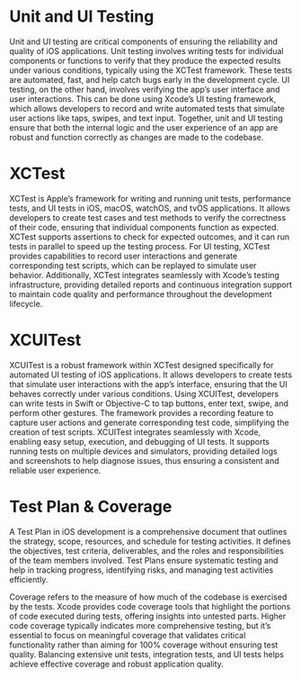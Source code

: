 # Unit and UI Testing

Unit and UI testing are critical components of ensuring the reliability and quality of iOS applications. Unit testing involves writing tests for individual components or functions to verify that they produce the expected results under various conditions, typically using the XCTest framework. These tests are automated, fast, and help catch bugs early in the development cycle. UI testing, on the other hand, involves verifying the app’s user interface and user interactions. This can be done using Xcode’s UI testing framework, which allows developers to record and write automated tests that simulate user actions like taps, swipes, and text input. Together, unit and UI testing ensure that both the internal logic and the user experience of an app are robust and function correctly as changes are made to the codebase.

# XCTest

XCTest is Apple’s framework for writing and running unit tests, performance tests, and UI tests in iOS, macOS, watchOS, and tvOS applications. It allows developers to create test cases and test methods to verify the correctness of their code, ensuring that individual components function as expected. XCTest supports assertions to check for expected outcomes, and it can run tests in parallel to speed up the testing process. For UI testing, XCTest provides capabilities to record user interactions and generate corresponding test scripts, which can be replayed to simulate user behavior. Additionally, XCTest integrates seamlessly with Xcode’s testing infrastructure, providing detailed reports and continuous integration support to maintain code quality and performance throughout the development lifecycle.

# XCUITest

XCUITest is a robust framework within XCTest designed specifically for automated UI testing of iOS applications. It allows developers to create tests that simulate user interactions with the app’s interface, ensuring that the UI behaves correctly under various conditions. Using XCUITest, developers can write tests in Swift or Objective-C to tap buttons, enter text, swipe, and perform other gestures. The framework provides a recording feature to capture user actions and generate corresponding test code, simplifying the creation of test scripts. XCUITest integrates seamlessly with Xcode, enabling easy setup, execution, and debugging of UI tests. It supports running tests on multiple devices and simulators, providing detailed logs and screenshots to help diagnose issues, thus ensuring a consistent and reliable user experience.

# Test Plan & Coverage

A Test Plan in iOS development is a comprehensive document that outlines the strategy, scope, resources, and schedule for testing activities. It defines the objectives, test criteria, deliverables, and the roles and responsibilities of the team members involved. Test Plans ensure systematic testing and help in tracking progress, identifying risks, and managing test activities efficiently.

Coverage refers to the measure of how much of the codebase is exercised by the tests. Xcode provides code coverage tools that highlight the portions of code executed during tests, offering insights into untested parts. Higher code coverage typically indicates more comprehensive testing, but it’s essential to focus on meaningful coverage that validates critical functionality rather than aiming for 100% coverage without ensuring test quality. Balancing extensive unit tests, integration tests, and UI tests helps achieve effective coverage and robust application quality.

